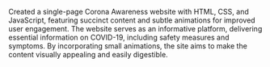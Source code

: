Created a single-page Corona Awareness website with HTML, CSS, and JavaScript, featuring succinct content and subtle animations for improved user engagement. 
The website serves as an informative platform, delivering essential information on COVID-19, including safety measures and symptoms. 
By incorporating small animations, the site aims to make the content visually appealing and easily digestible. 
